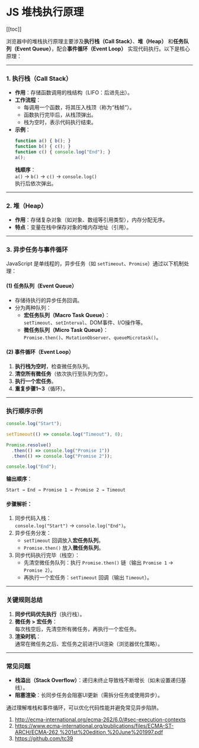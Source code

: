 # JS 堆栈执行原理

[[toc]]

浏览器中的堆栈执行原理主要涉及**执行栈（Call Stack）**、**堆（Heap）** 和**任务队列（Event Queue）**，配合**事件循环（Event Loop）** 实现代码执行。以下是核心原理：

---

### 1. **执行栈（Call Stack）**
- **作用**：存储函数调用的栈结构（LIFO：后进先出）。
- **工作流程**：
    - 每调用一个函数，将其压入栈顶（称为“栈帧”）。
    - 函数执行完毕后，从栈顶弹出。
    - 栈为空时，表示代码执行结束。
- **示例**：
  ```javascript
  function a() { b(); }
  function b() { c(); }
  function c() { console.log("End"); }
  a();
  ```
  **栈顺序**：  
  `a()` → `b()` → `c()` → `console.log()`  
  执行后依次弹出。

---

### 2. **堆（Heap）**
- **作用**：存储复杂对象（如对象、数组等引用类型），内存分配无序。
- **特点**：变量在栈中保存对象的堆内存地址（引用）。

---

### 3. **异步任务与事件循环**
JavaScript 是单线程的，异步任务（如 `setTimeout`、`Promise`）通过以下机制处理：

#### (1) **任务队列（Event Queue）**
- 存储待执行的异步任务回调。
- 分为两种队列：
    - **宏任务队列（Macro Task Queue）**：  
      `setTimeout`、`setInterval`、DOM事件、I/O操作等。
    - **微任务队列（Micro Task Queue）**：  
      `Promise.then()`、`MutationObserver`、`queueMicrotask()`。

#### (2) **事件循环（Event Loop）**
1. **执行栈为空时**，检查微任务队列。
2. **清空所有微任务**（依次执行至队列为空）。
3. **执行一个宏任务**。
4. **重复步骤1~3**（循环）。

---

### 执行顺序示例
```javascript
console.log("Start");

setTimeout(() => console.log("Timeout"), 0);

Promise.resolve()
  .then(() => console.log("Promise 1"))
  .then(() => console.log("Promise 2"));

console.log("End");
```

**输出顺序**：
```
Start → End → Promise 1 → Promise 2 → Timeout
```

#### 步骤解析：
1. 同步代码入栈：  
   `console.log("Start")` → `console.log("End")`。
2. 异步任务分发：
    - `setTimeout` 回调放入**宏任务队列**。
    - `Promise.then()` 放入**微任务队列**。
3. 同步代码执行完毕（栈空）：
    - 先清空微任务队列：执行 `Promise.then()` 链（输出 `Promise 1` → `Promise 2`）。
    - 再执行一个宏任务：`setTimeout` 回调（输出 `Timeout`）。

---

### 关键规则总结
1. **同步代码优先执行**（执行栈）。
2. **微任务 > 宏任务**：  
   每次栈空后，先清空所有微任务，再执行一个宏任务。
3. **渲染时机**：  
   通常在微任务之后、宏任务之前进行UI渲染（浏览器优化策略）。

---

### 常见问题
- **栈溢出（Stack Overflow）**：递归未终止导致栈不断增长（如未设置递归基线）。
- **阻塞渲染**：长同步任务会阻塞UI更新（需拆分任务或使用异步）。

通过理解堆栈和事件循环，可以优化代码性能并避免常见异步陷阱。

1. http://ecma-international.org/ecma-262/6.0/#sec-execution-contexts
3. https://www.ecma-international.org/publications/files/ECMA-ST-ARCH/ECMA-262,%201st%20edition,%20June%201997.pdf
4. https://github.com/tc39
